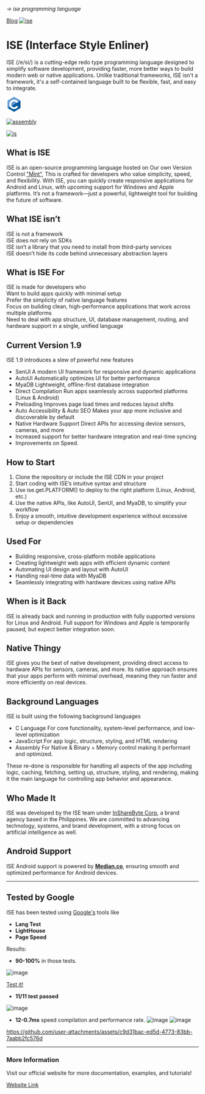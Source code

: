 <i>-> ise programming language</i>

[Blog](blogs.md)
<a href="https://ise.web.app" target="_blank" rel="noreferrer"> <img src="https://ise.web.app/icon/1.png" alt="ise" width="40" height="40"/> </a>

# ISE (Interface Style Enliner)

ISE (/e/si/) is a cutting-edge redo type programming language designed to simplify software development, providing faster, more better ways to build modern web or native applications. Unlike traditional frameworks, ISE isn't a framework, it's a self-contained language built to be flexible, fast, and easy to integrate.

<p align="left">
  
  <a href="https://www.cprogramming.com/" target="_blank" rel="noreferrer"> <img src="https://raw.githubusercontent.com/devicons/devicon/master/icons/c/c-original.svg" alt="c" width="40" height="40"/> </a>

<a href="https://www.ibm.com/docs/en/aix/7.3?topic=aix-assembler-language-reference" target="_blank" rel="noreferrer"> <img src="https://static-00.iconduck.com/assets.00/file-type-assembly-icon-256x256-b4mbs5dp.png" alt="assembly" width="40" height="40"/> </a>

<a href="https://developer.mozilla.org/en-US/docs/Web/JavaScript" target="_blank" rel="noreferrer"> <img src="https://encrypted-tbn0.gstatic.com/images?q=tbn:ANd9GcQEYRKINm5PSTurKl9UP1j8if4D1daZsFNGmFcd57CP4A&s" alt="js" width="40" height="40"/> </a>
</p>

## What is ISE
ISE is an open-source programming language hosted on Our own Version Control ["Mint"](https://ise.web.app), This is crafted for developers who value simplicity, speed, and flexibility. With ISE, you can quickly create responsive applications for Android and Linux, with upcoming support for Windows and Apple platforms. It’s not a framework—just a powerful, lightweight tool for building the future of software.

## What ISE isn’t
ISE is not a framework  
ISE does not rely on SDKs  
ISE isn’t a library that you need to install from third-party services  
ISE doesn’t hide its code behind unnecessary abstraction layers  

## What is ISE For
ISE is made for developers who  
Want to build apps quickly with minimal setup  
Prefer the simplicity of native language features  
Focus on building clean, high-performance applications that work across multiple platforms  
Need to deal with app structure, UI, database management, routing, and hardware support in a single, unified language  

## Current Version 1.9 
ISE 1.9 introduces a slew of powerful new features  
- SenUI A modern UI framework for responsive and dynamic applications  
- AutoUI Automatically optimizes UI for better performance  
- MyaDB Lightweight, offline-first database integration  
- Direct Compilation Run apps seamlessly across supported platforms (Linux & Android)  
- Preloading Improves page load times and reduces layout shifts  
- Auto Accessibility & Auto SEO Makes your app more inclusive and discoverable by default  
- Native Hardware Support Direct APIs for accessing device sensors, cameras, and more  
- Increased support for better hardware integration and real-time syncing  
- Improvements on Speed.

## How to Start
1. Clone the repository or include the ISE CDN in your project  
2. Start coding with ISE’s intuitive syntax and structure  
3. Use ise.get.PLATFORM() to deploy to the right platform (Linux, Android, etc.)  
4. Use the native APIs, like AutoUI, SenUI, and MyaDB, to simplify your workflow  
5. Enjoy a smooth, intuitive development experience without excessive setup or dependencies  

## Used For
- Building responsive, cross-platform mobile applications  
- Creating lightweight web apps with efficient dynamic content  
- Automating UI design and layout with AutoUI  
- Handling real-time data with MyaDB  
- Seamlessly integrating with hardware devices using native APIs  

## When is it Back
ISE is already back and running in production with fully supported versions for Linux and Android. Full support for Windows and Apple is temporarily paused, but expect better integration soon.

## Native Thingy
ISE gives you the best of native development, providing direct access to hardware APIs for sensors, cameras, and more. Its native approach ensures that your apps perform with minimal overhead, meaning they run faster and more efficiently on real devices.

## Background Languages
ISE is built using the following background languages  
- C Language For core functionality, system-level performance, and low-level optimization  
- JavaScript For app logic, structure, styling, and HTML rendering
- Assembly For Native & Binary + Memory control making it performant and optimized.

These re-done is responsible for handling all aspects of the app including logic, caching, fetching, setting up, structure, styling, and rendering, making it the main language for controlling app behavior and appearance.

## Who Made It
ISE was developed by the ISE team under [InShareByte Corp](https://insb.web.app), a brand agency based in the Philippines. We are committed to advancing technology, systems, and brand development, with a strong focus on artificial intelligence as well.

## Android Support
ISE Android support is powered by [**Median.co**](https://median.co), ensuring smooth and optimized performance for Android devices.

---

## Tested by Google

ISE has been tested using [Google's](https://google.com) tools like

- **Lang Test**
- **LightHouse**
- **Page Speed**

Results:

- **90-100%** in those tests.

![image](https://github.com/user-attachments/assets/d4b5f546-450e-4ea2-9909-2c8aaf63b3f3)

[Test it!](https://pagespeed.web.dev/analysis?url=https%3A%2F%2Fise.web.app%2F)
- **11/11 test passed**

![image](https://github.com/user-attachments/assets/d6d11e58-395f-4ade-a95d-5209a21e5604)
- **12-0.7ms** speed compilation and performance rate.
![image](https://github.com/user-attachments/assets/950bbda3-3656-48b6-86ad-a4f7f2380d29)
![image](https://github.com/user-attachments/assets/e24f0035-6aea-4517-8e45-d2597ef3ef5e)


https://github.com/user-attachments/assets/c9d31bac-ed5d-4773-83bb-7aabb2fc576d



---

### More Information
Visit our official website for more documentation, examples, and tutorials!

[Website Link](https://ise.web.app)
